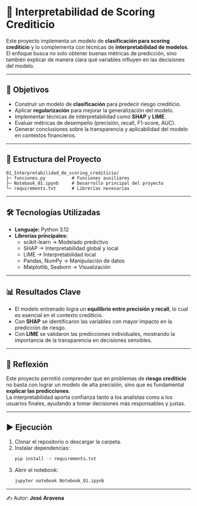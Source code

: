 # 📌 Interpretabilidad de Scoring Crediticio

Este proyecto implementa un modelo de **clasificación para scoring crediticio** y lo complementa con técnicas de **interpretabilidad de modelos**.  
El enfoque busca no solo obtener buenas métricas de predicción, sino también explicar de manera clara qué variables influyen en las decisiones del modelo.

---

## 🎯 Objetivos
- Construir un modelo de **clasificación** para predecir riesgo crediticio.  
- Aplicar **regularización** para mejorar la generalización del modelo.  
- Implementar técnicas de interpretabilidad como **SHAP** y **LIME**.  
- Evaluar métricas de desempeño (precisión, recall, F1-score, AUC).  
- Generar conclusiones sobre la transparencia y aplicabilidad del modelo en contextos financieros.

---

## 📂 Estructura del Proyecto
```
01_Interpretabilidad_de_scoring_crediticio/
├─ funciones.py          # Funciones auxiliares
├─ Notebook_01.ipynb     # Desarrollo principal del proyecto
└─ requirements.txt      # Librerías necesarias
```

---

## 🛠️ Tecnologías Utilizadas
- **Lenguaje:** Python 3.12  
- **Librerías principales:**  
  - scikit-learn → Modelado predictivo  
  - SHAP → Interpretabilidad global y local  
  - LIME → Interpretabilidad local  
  - Pandas, NumPy → Manipulación de datos  
  - Matplotlib, Seaborn → Visualización  

---

## 📊 Resultados Clave
- El modelo entrenado logra un **equilibrio entre precisión y recall**, lo cual es esencial en el contexto crediticio.  
- Con **SHAP** se identificaron las variables con mayor impacto en la predicción de riesgo.  
- Con **LIME** se validaron las predicciones individuales, mostrando la importancia de la transparencia en decisiones sensibles.  

---

## 🧠 Reflexión
Este proyecto permitió comprender que en problemas de **riesgo crediticio** no basta con lograr un modelo de alta precisión, sino que es fundamental **explicar las predicciones**.  
La interpretabilidad aporta confianza tanto a los analistas como a los usuarios finales, ayudando a tomar decisiones más responsables y justas.

---

## ▶️ Ejecución
1. Clonar el repositorio o descargar la carpeta.  
2. Instalar dependencias:
   ```bash
   pip install -r requirements.txt
   ```
3. Abrir el notebook:
   ```bash
   jupyter notebook Notebook_01.ipynb
   ```

---


✍️ Autor: **José Aravena**
